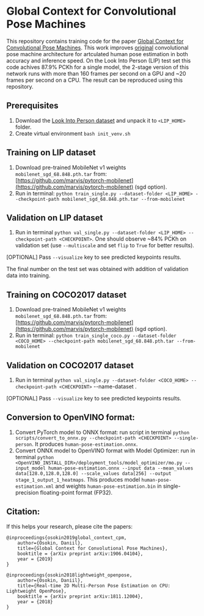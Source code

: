 # Global Context for Convolutional Pose Machines

This repository contains training code for the paper [Global Context for Convolutional Pose Machines](https://arxiv.org/pdf/1906.04104.pdf). This work improves [original](https://arxiv.org/pdf/1602.00134.pdf) convolutional pose machine architecture for artculated human pose estimation in both accuracy and inference speed. On the Look Into Person (LIP) test set this code achives 87.9% PCKh for a single model, the 2-stage version of this network runs with more than 160 frames per second on a GPU and ~20 frames per second on a CPU. The result can be reproduced using this repository.

## Prerequisites

1. Download the [Look Into Person dataset](http://47.100.21.47:9999/overview.php) and unpack it to `<LIP_HOME>` folder.
2. Create virtual environment `bash init_venv.sh`

## Training on LIP dataset

1. Download pre-trained MobileNet v1 weights `mobilenet_sgd_68.848.pth.tar` from: [https://github.com/marvis/pytorch-mobilenet](https://github.com/marvis/pytorch-mobilenet) (sgd option).
2. Run in terminal: `python train_single.py --dataset-folder <LIP_HOME> --checkpoint-path mobilenet_sgd_68.848.pth.tar --from-mobilenet`

## Validation on LIP dataset
1. Run in terminal `python val_single.py --dataset-folder <LIP_HOME> --checkpoint-path <CHECKPOINT>`. One should observe ~84% PCKh on validation set (use `--multiscale` and set `flip` to `True` for better results).

  [OPTIONAL] Pass `--visualize` key to see predicted keypoints results.

The final number on the test set was obtained with addition of validation data into training.

## Training on COCO2017 dataset

1. Download pre-trained MobileNet v1 weights `mobilenet_sgd_68.848.pth.tar` from: [https://github.com/marvis/pytorch-mobilenet](https://github.com/marvis/pytorch-mobilenet) (sgd option).
2. Run in terminal: `python train_single_coco.py --dataset-folder <COCO_HOME> --checkpoint-path mobilenet_sgd_68.848.pth.tar --from-mobilenet`

## Validation on COCO2017 dataset
1. Run in terminal `python val_single.py --dataset-folder <COCO_HOME> --checkpoint-path <CHECKPOINT>` --name-dataset <CocoSingle or Lip>.

  [OPTIONAL] Pass `--visualize` key to see predicted keypoints results.


## Conversion to OpenVINO format:

1. Convert PyTorch model to ONNX format: run script in terminal `python scripts/convert_to_onnx.py --checkpoint-path <CHECKPOINT> --single-person`. It produces `human-pose-estimation.onnx`.
2. Convert ONNX model to OpenVINO format with Model Optimizer: run in terminal `python <OpenVINO_INSTALL_DIR>/deployment_tools/model_optimizer/mo.py --input_model human-pose-estimation.onnx --input data --mean_values data[128.0,128.0,128.0] --scale_values data[256] --output stage_1_output_1_heatmaps`. This produces model `human-pose-estimation.xml` and weights `human-pose-estimation.bin` in single-precision floating-point format (FP32).

## Citation:

If this helps your research, please cite the papers:

```
@inproceedings{osokin2019global_context_cpm,
    author={Osokin, Daniil},
    title={Global Context for Convolutional Pose Machines},
    booktitle = {arXiv preprint arXiv:1906.04104},
    year = {2019}
}

@inproceedings{osokin2018lightweight_openpose,
    author={Osokin, Daniil},
    title={Real-time 2D Multi-Person Pose Estimation on CPU: Lightweight OpenPose},
    booktitle = {arXiv preprint arXiv:1811.12004},
    year = {2018}
}
```

